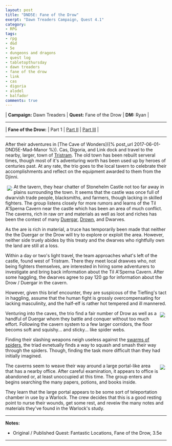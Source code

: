 ```yaml
---
layout: post
title: "DND5E: Fane of the Drow"
exerpt: "Dawn Treaders Campaign, Quest 4.1"
category:
- RPG
tags:
- rpg
- d&d
- 5e
- dungeons and dragons
- quest log
- tabletopthursday
- dawn treaders
- fane of the drow
- link
- cas
- digoria
- alodel
- balfador
comments: true
---
```


| **Campaign:**  Dawn Treaders | **Quest:**  Fane of the Drow | **DM:** Ryan |

---

| **Fane of the Drow:** | Part 1 | [Part II]() | [Part III]() |

---

After their adventures in [The Cave of Wonders]({% post_url 2017-06-01-DND5E-Mad-Manor %}).  Cas, Digoria, and Link dock and travel to the nearby, larger, town of [Tristram](http://diablo.wikia.com/wiki/New_Tristram).  The old town has been rebuilt serveral times, though most of it's adventuring worth has been used up by heroes of centuries past.  At any rate, the trio goes to the local tavern to celebrate their accomplishments and reflect on the equipment awarded to them from the Djinni.

<a href="https://s-media-cache-ak0.pinimg.com/originals/9a/b7/ed/9ab7ed07c09d4657f5bef51af7b8d3ff.jpg"><img src="https://s-media-cache-ak0.pinimg.com/originals/9a/b7/ed/9ab7ed07c09d4657f5bef51af7b8d3ff.jpg" style="max-width: 30%; height: auto; float: left; margin: 5px"></a>

At the tavern, they hear chatter of Stonehelm Castle not too far away in plains surrounding the town.  It seems that the castle was once full of dwarvish trade people, blacksmiths, and farmers, though lacking in skilled fighters.  The group listens closely for more rumors and learns of the Til A'Sperna Cavern near the castle which has been an area of much conflict.  The caverns, rich in raw orr and materials as well as loot and riches has been the contest of many [Duergar](https://chisaipete.github.io/bestiary/creatures/duergar), [Drown](https://chisaipete.github.io/bestiary/creatures/elf-drow), and Dwarves.

As the are is rich in material, a truce has temporarily been made that neither the the Duergar or the Drow will try to explore or exploit the area.  However, neither side truely abides by this treaty and the dwarves who rightfully own the land are still at a loss.

Within a day or two's light travel, the team approaches what's left of the castle, found west of Tristram.  There they meet local drawves who, not being fighters themselves, are interested in hiring some adventurers to investigate and bring back information about the Til A'Sperna Cavern.  After some haggling, the dwarves agree to pay 120 gp for information about the Drow / Duergar in the cavern.  

However, given this brief encounter, they are suspicous of the Tiefling's tact in haggling, assume that the human fight is grossly overcompensating for lacking masculinity, and the half-elf is rather hot tempered and ill mannered.

<a href="http://orig09.deviantart.net/8139/f/2014/356/4/8/duergar_cleric_of_abbathor_by_seraph777-d8aumhh.jpg"><img src="http://orig09.deviantart.net/8139/f/2014/356/4/8/duergar_cleric_of_abbathor_by_seraph777-d8aumhh.jpg" style="max-width: 30%; height: auto; float: right; margin: 5px"></a>

Venturing into the caves, the trio find a fair number of Drow as well as a handful of Duergar whom they battle and conquer without too much effort.  Following the cavern system to a few larger corridors, the floor becoms soft and squishy... and sticky... like spider webs.

Finding their slashing weapons neigh useless against the [swarms of spiders](https://chisaipete.github.io/bestiary/creatures/swarm-of-spiders), the triad evnetually finds a way to squash and smash their way through the spiders.  Though, finding the task more difficult than they had initially imagined.

<a href="https://imgur.com/3U4yu14"><img src="https://i.imgur.com/3U4yu14.jpg" style="max-width: 30%; height: auto; float: right; margin: 5px"></a>

The caverns seem to weave their way around a large portal-like area that has a nearby office.  After careful examination, it appears to office is abandoned or, at least unoccupied at this time.  The group enters and begins searching the many papers, potions, and books inside.

They learn that the large portal appears to be some sort of teleportation chamber in use by a Warlock.  The crew decides that this is a good resting point to nurse their wounds, get some rest, and reveiw the many notes and materials they've found in the Warlock's study.

---

**Notes:**

- Original / Published Quest: Fantastic Locations, Fane of the Drow, 3.5e

---